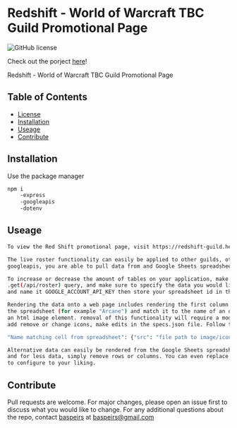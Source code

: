 # Redshift - World of Warcraft TBC Guild Promotional Page
![GitHub license](https://img.shields.io/badge/license-None-blue.svg)

Check out the porject [here](https://redshift-guild.herokuapp.com/)!
 
Redshift - World of Warcraft TBC Guild Promotional Page

## Table of Contents
* [License](#license)
* [Installation](#installation)
* [Useage](#useage)
* [Contribute](#contribute)

## Installation
Use the package manager 
```bash
npm i
    -express
    -googleapis
    -dotenv
```

## Useage
```bash
To view the Red Shift promotional page, visit https://redshift-guild.herokuapp.com/

The live roster functionality can easily be applied to other guilds, other expansions, and even other games. Using
googleapis, you are able to pull data from and Google Sheets spreadsheet via api provided from your Google Cloud Platform.

To increase or decrease the amount of tables on your application, make modifications in the server.js file under the 
.get(/api/roster) query, and make sure to specify the data you would like to obtain. Store your api key in a .env file
and name it GOOGLE_ACCOUNT_API_KEY then store your spreadsheet id in the same .env file and name it SPREADSHEET_ID

Rendering the data onto a web page includes rendering the first column into icons. This will match a string coming from 
the spreadsheet (for example "Arcane") and match it to the name of an object in the specs.json file, then write the data to
an html image element. removal of this functionality will require a moderate tweak to the script.js functionality. To
add remove or change icons, make edits in the specs.json file. Follow this format: 

"Name matching cell from spreadsheet": {"src": "file path to image/icon", "alt": "description of image/icon"}

Alternative data can easily be rendered from the Google Sheets spreadsheets. For additional data, simply add rows or columns
and for less data, simply remove rows or columns. You can even replace data, or move data points around in your own table 
to configure to your liking.
```

## Contribute
Pull requests are welcome. For major changes, please open an issue first to discuss what you would like to change.
For any additional questions about the repo, contact [baspeirs](undefined) at baspeirs@gmail.com
